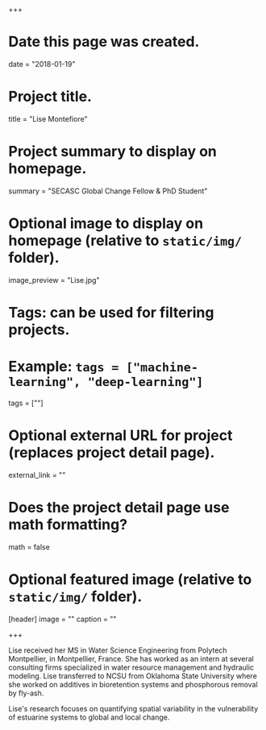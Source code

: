 +++
# Date this page was created.
date = "2018-01-19"

# Project title.
title = "Lise Montefiore"

# Project summary to display on homepage.
summary = "SECASC Global Change Fellow & PhD Student"

# Optional image to display on homepage (relative to `static/img/` folder).
image_preview = "Lise.jpg"

# Tags: can be used for filtering projects.
# Example: `tags = ["machine-learning", "deep-learning"]`
tags = [""]

# Optional external URL for project (replaces project detail page).
external_link = ""

# Does the project detail page use math formatting?
math = false

# Optional featured image (relative to `static/img/` folder).
[header]
image = ""
caption = ""

+++

Lise received her MS in Water Science Engineering from Polytech Montpellier, in Montpellier, France. She has worked as an intern at several consulting firms specialized in water resource management and hydraulic modeling. Lise transferred to NCSU from Oklahoma State University where she worked on additives in bioretention systems and phosphorous removal by fly-ash.

Lise's research focuses on quantifying spatial variability in the vulnerability of estuarine systems to global and local change.
